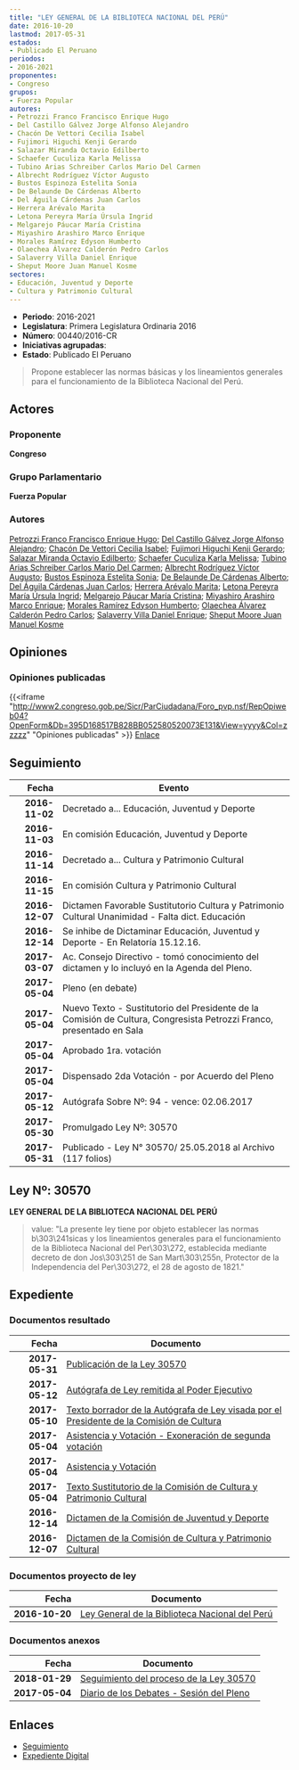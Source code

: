 ```yaml
---
title: "LEY GENERAL DE LA BIBLIOTECA NACIONAL DEL PERÚ"
date: 2016-10-20
lastmod: 2017-05-31
estados:
- Publicado El Peruano
periodos:
- 2016-2021
proponentes:
- Congreso
grupos:
- Fuerza Popular
autores:
- Petrozzi Franco Francisco Enrique Hugo
- Del Castillo Gálvez Jorge Alfonso Alejandro
- Chacón De Vettori Cecilia Isabel
- Fujimori Higuchi Kenji Gerardo
- Salazar Miranda Octavio Edilberto
- Schaefer Cuculiza Karla Melissa
- Tubino Arias Schreiber Carlos Mario Del Carmen
- Albrecht Rodríguez Víctor Augusto
- Bustos Espinoza Estelita Sonia
- De Belaunde De Cárdenas Alberto
- Del Águila Cárdenas Juan Carlos
- Herrera Arévalo Marita
- Letona Pereyra María Úrsula Ingrid
- Melgarejo Páucar María Cristina
- Miyashiro Arashiro Marco Enrique
- Morales Ramírez Edyson Humberto
- Olaechea Álvarez Calderón Pedro Carlos
- Salaverry Villa Daniel Enrique
- Sheput Moore Juan Manuel Kosme
sectores:
- Educación, Juventud y Deporte
- Cultura y Patrimonio Cultural
---
```

- **Periodo**: 2016-2021
- **Legislatura**: Primera Legislatura Ordinaria 2016
- **Número**: 00440/2016-CR
- **Iniciativas agrupadas**: 
- **Estado**: Publicado El Peruano

> Propone establecer las normas básicas y los lineamientos generales para el funcionamiento de la Biblioteca Nacional del Perú.


## Actores

### Proponente

**Congreso**

### Grupo Parlamentario

**Fuerza Popular**

### Autores

[Petrozzi Franco Francisco Enrique Hugo](mailto:mailto:fpetrozzi@congreso.gob.pe); [Del Castillo Gálvez Jorge Alfonso Alejandro](mailto:mailto:jdelcastillo@congreso.gob.pe); [Chacón De Vettori Cecilia Isabel](mailto:mailto:cchacon@congreso.gob.pe); [Fujimori Higuchi Kenji Gerardo](mailto:mailto:kfujimorih@congreso.gob.pe); [Salazar Miranda Octavio Edilberto](mailto:mailto:osalazar@congreso.gob.pe); [Schaefer Cuculiza Karla Melissa](mailto:mailto:kschaefer@congreso.gob.pe); [Tubino Arias Schreiber Carlos Mario Del Carmen](mailto:mailto:ctubino@congreso.gob.pe); [Albrecht Rodríguez Víctor Augusto](mailto:mailto:valbrecht@congreso.gob.pe); [Bustos Espinoza Estelita Sonia](mailto:mailto:ebustos@congreso.gob.pe); [De Belaunde De Cárdenas Alberto](mailto:mailto:adebelaunde@congreso.gob.pe); [Del Águila Cárdenas Juan Carlos](mailto:mailto:jdelaguila@congreso.gob.pe); [Herrera Arévalo Marita](mailto:mailto:mherrera@congreso.gob.pe); [Letona Pereyra María Úrsula Ingrid](mailto:mailto:mletona@congreso.gob.pe); [Melgarejo Páucar María Cristina](mailto:mailto:mmelgarejo@congreso.gob.pe); [Miyashiro Arashiro Marco Enrique](mailto:mailto:mmiyashiro@congreso.gob.pe); [Morales Ramírez Edyson Humberto](mailto:mailto:emorales@congreso.gob.pe); [Olaechea Álvarez Calderón Pedro Carlos](mailto:mailto:polaechea@congreso.gob.pe); [Salaverry Villa Daniel Enrique](mailto:mailto:dsalaverry@congreso.gob.pe); [Sheput Moore Juan Manuel Kosme](mailto:mailto:jsheput@congreso.gob.pe)

## Opiniones

### Opiniones publicadas

{{<iframe "http://www2.congreso.gob.pe/Sicr/ParCiudadana/Foro_pvp.nsf/RepOpiweb04?OpenForm&Db=395D168517B828BB052580520073E131&View=yyyy&Col=zzzzz" "Opiniones publicadas" >}}
[Enlace](http://www2.congreso.gob.pe/Sicr/ParCiudadana/Foro_pvp.nsf/RepOpiweb04?OpenForm&Db=395D168517B828BB052580520073E131&View=yyyy&Col=zzzzz)


## Seguimiento

| Fecha | Evento |
|------:|--------|
| **2016-11-02** | Decretado a... Educación, Juventud y Deporte |
| **2016-11-03** | En comisión Educación, Juventud y Deporte |
| **2016-11-14** | Decretado a... Cultura y Patrimonio Cultural |
| **2016-11-15** | En comisión Cultura y Patrimonio Cultural |
| **2016-12-07** | Dictamen Favorable Sustitutorio Cultura y Patrimonio Cultural Unanimidad - Falta dict. Educación |
| **2016-12-14** | Se inhibe de Dictaminar Educación, Juventud y Deporte - En Relatoría 15.12.16. |
| **2017-03-07** | Ac. Consejo Directivo - tomó conocimiento del dictamen y lo incluyó en la Agenda del Pleno. |
| **2017-05-04** | Pleno (en debate) |
| **2017-05-04** | Nuevo Texto - Sustitutorio del Presidente de la Comisión de Cultura, Congresista Petrozzi Franco, presentado en Sala |
| **2017-05-04** | Aprobado 1ra. votación |
| **2017-05-04** | Dispensado 2da Votación - por Acuerdo del Pleno |
| **2017-05-12** | Autógrafa Sobre Nº: 94 - vence: 02.06.2017 |
| **2017-05-30** | Promulgado Ley Nº: 30570 |
| **2017-05-31** | Publicado - Ley N° 30570/ 25.05.2018 al Archivo (117 folios) |

## Ley Nº: 30570

**LEY GENERAL DE LA BIBLIOTECA NACIONAL DEL PERÚ**

> value: "La presente ley tiene por objeto establecer las normas b\303\241sicas y los lineamientos generales para el funcionamiento de la Biblioteca Nacional del Per\303\272, establecida mediante decreto de don Jos\303\251 de San Mart\303\255n, Protector de la Independencia del Per\303\272, el 28 de agosto de 1821."


## Expediente

### Documentos resultado

| Fecha | Documento |
|------:|-----------|
| **2017-05-31** | [Publicación de la Ley 30570](http://www.leyes.congreso.gob.pe/Documentos/2016_2021/ADLP/Normas_Legales/30570-LEY.pdf) |
| **2017-05-12** | [Autógrafa de Ley remitida al Poder Ejecutivo](http://www.leyes.congreso.gob.pe/Documentos/2016_2021/Autografas/Ley_y_de_Resolucion_Legislativa/AU0044020170512.pdf) |
| **2017-05-10** | [Texto borrador de la Autógrafa de Ley visada por el Presidente de la Comisión de Cultura](http://www.leyes.congreso.gob.pe/Documentos/2016_2021/Texto_Borrador_de_Autografa/BAU0044020170510.pdf) |
| **2017-05-04** | [Asistencia y Votación - Exoneración de segunda votación](http://www.leyes.congreso.gob.pe/Documentos/2016_2021/Asistencia_y_Votacion/Proyectos_de_Ley/Exoneracion_de_Segunda_Votacion/ESV0044020170504.pdf) |
| **2017-05-04** | [Asistencia y Votación](http://www.leyes.congreso.gob.pe/Documentos/2016_2021/Asistencia_y_Votacion/Proyectos_de_Ley/AV0044020170504.pdf) |
| **2017-05-04** | [Texto Sustitutorio de la Comisión de Cultura y Patrimonio Cultural](http://www.leyes.congreso.gob.pe/Documentos/2016_2021/Texto_Sustitutorio/Proyectos_de_Ley/TS0044020170504.pdf) |
| **2016-12-14** | [Dictamen de la Comisión de Juventud y Deporte](http://www.leyes.congreso.gob.pe/Documentos/2016_2021/Dictamenes/Proyectos_de_Ley/00440DC10MAY20161214.pdf) |
| **2016-12-07** | [Dictamen de la Comisión de Cultura y Patrimonio Cultural](http://www.leyes.congreso.gob.pe/Documentos/2016_2021/Dictamenes/Proyectos_de_Ley/00440DC05MAY20161207.pdf) |

### Documentos proyecto de ley

| Fecha | Documento |
|------:|-----------|
| **2016-10-20** | [Ley General de la Biblioteca Nacional del Perú](http://www.leyes.congreso.gob.pe/Documentos/2016_2021/Proyectos_de_Ley_y_de_Resoluciones_Legislativas/PL0044020161020...pdf) |

### Documentos anexos

| Fecha | Documento |
|------:|-----------|
| **2018-01-29** | [Seguimiento del proceso de la Ley 30570](http://www.leyes.congreso.gob.pe/Documentos/2016_2021/Seguimiento_de_Proyectos_de_Ley/00440PL20180129.pdf) |
| **2017-05-04** | [Diario de los Debates - Sesión del Pleno](http://www.leyes.congreso.gob.pe/Documentos/2016_2021/ADLP/Diario_Debates/30570_DD.pdf) |

## Enlaces

- [Seguimiento](http://www2.congreso.gob.pe/Sicr/TraDocEstProc/CLProLey2016.nsf/f7fff46988ca05b1052578e100829cc7/9aed53ca473a5df30525805200767e4f?OpenDocument)
- [Expediente Digital](http://www2.congreso.gob.pe/Sicr/TraDocEstProc/CLProLey2016.nsf/f7fff46988ca05b1052578e100829cc7/9aed53ca473a5df30525805200767e4f?OpenDocument&Click=05257FB7005EB655.eb71d0cf91d8294e05256cdf006b5706/$Body/0.1C6C)

